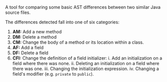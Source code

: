 A tool for comparing some basic AST differences between two similar Java source files.

The differences detected fall into one of six categories:

1. **AM:** Add a new method
2. **DM:** Delete a method
3. **CM:** Change the body of a method or its location within a class.
4. **AF:** Add a field
5. **DF:** Delete a field
6. **CFI:** Change the definition of a field initializer:
    i. Add an initialization on a field where there was none.
    ii. Deleting an initialization on a field where there was one.
    iii. Changing the initialization expression.
    iv. Changing a field's modifier (e.g. `private` to `public`).
